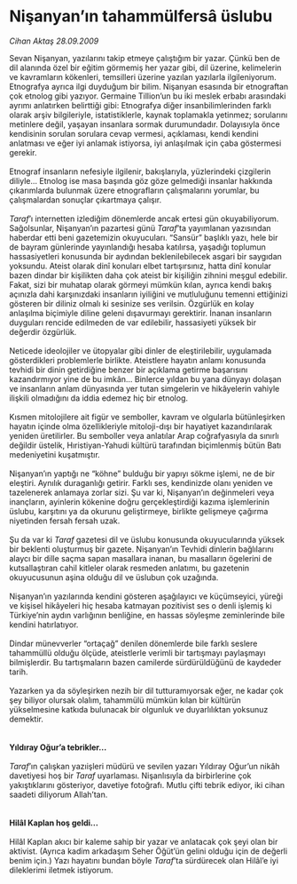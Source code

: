 # Nişanyan’ın tahammülfersâ üslubu

*Cihan Aktaş 28.09.2009*

<div class="taraf_structure_2col_1zq">
<div class="margen_n">



 <p>Sevan Nişanyan, yazılarını takip etmeye çalıştığım bir yazar. Çünkü ben de dil alanında özel bir eğitim görmemiş her yazar gibi, dil üzerine, kelimelerin ve kavramların kökenleri, temsilleri üzerine yazılan yazılarla ilgileniyorum. Etnografya ayrıca ilgi duyduğum bir bilim. Nişanyan esasında bir etnograftan çok etnolog gibi yazıyor. Germaine Tillion’un bu iki meslek erbabı arasındaki ayrımı anlatırken belirttiği gibi: Etnografya diğer insanbilimlerinden farklı olarak arşiv bilgileriyle, istatistiklerle, kaynak toplamakla yetinmez; sorularını metinlere değil, yaşayan insanlara sormak durumundadır. Dolayısıyla önce kendisinin sorulan sorulara cevap vermesi, açıklaması, kendi kendini anlatması ve eğer iyi anlamak istiyorsa, iyi anlaşılmak için çaba göstermesi gerekir. <br/><br/>Etnograf insanların nefesiyle ilgilenir, bakışlarıyla, yüzlerindeki çizgilerin diliyle... Etnolog ise masa başında göz göze gelmediği insanlar hakkında çıkarımlarda bulunmak üzere etnografların çalışmalarını yorumlar, bu çalışmalardan sonuçlar çıkartmaya çalışır. <i><br/><br/>Taraf</i>’ı internetten izlediğim dönemlerde ancak ertesi gün okuyabiliyorum. Sağolsunlar, Nişanyan’ın pazartesi günü <i>Taraf</i>’ta yayımlanan yazısından haberdar etti beni gazetemizin okuyucuları. “Sansür” başlıklı yazı, hele bir de bayram günlerinde yayınlandığı hesaba katılırsa, yaşadığı toplumun hassasiyetleri konusunda bir aydından beklenilebilecek asgari bir saygıdan yoksundu. Ateist olarak dinî konuları elbet tartışırsınız, hatta dinî konular bazen dindar bir kişilikten daha çok ateist bir kişiliğin zihnini meşgul edebilir. Fakat, sizi bir muhatap olarak görmeyi mümkün kılan, ayrıca kendi bakış açınızla dahi karşınızdaki insanların iyiliğini ve mutluluğunu temenni ettiğinizi gösteren bir diliniz olmalı ki sesinize ses verilsin. Özgürlük en kolay anlaşılma biçimiyle diline geleni dışavurmayı gerektirir. İnanan insanların duyguları rencide edilmeden de var edilebilir, hassasiyeti yüksek bir değerdir özgürlük. <br/><br/>Neticede ideolojiler ve ütopyalar gibi dinler de eleştirilebilir, uygulamada gösterdikleri problemlerle birlikte. Ateistlere hayatın anlamı konusunda tevhidi bir dinin getirdiğine benzer bir açıklama getirme başarısını kazandırmıyor yine de bu imkân... Binlerce yıldan bu yana dünyayı dolaşan ve insanların anlam dünyasında yer tutan simgelerin ve hikâyelerin vahiyle ilişkili olmadığını da iddia edemez hiç bir etnolog. <br/><br/>Kısmen mitolojilere ait figür ve semboller, kavram ve olgularla bütünleşirken hayatın içinde olma özellikleriyle mitoloji-dışı bir hayatiyet kazandırılarak yeniden üretilirler. Bu semboller veya anlatılar Arap coğrafyasıyla da sınırlı değildir üstelik, Hıristiyan-Yahudi kültürü tarafından biçimlenmiş bütün Batı medeniyetini kuşatmıştır. <br/><br/>Nişanyan’ın yaptığı ne “köhne” bulduğu bir yapıyı sökme işlemi, ne de bir eleştiri. Aynılık duraganlığı getirir. Farklı ses, kendinizde olanı yeniden ve tazelenerek anlamaya zorlar sizi. Şu var ki, Nişanyan’ın değinmeleri veya inançların, ayinlerin kökenine doğru gerçekleştirdiği kazıma işlemlerinin üslubu, karşıtını ya da okurunu geliştirmeye, birlikte gelişmeye çağırma niyetinden fersah fersah uzak. <br/><br/>Şu da var ki <i>Taraf</i> gazetesi dil ve üslubu konusunda okuyucularında yüksek bir beklenti oluşturmuş bir gazete. Nişanyan’ın Tevhidi dinlerin bağlılarını alaycı bir dille saçma sapan masallara inanan, bu masalların ögelerini de kutsallaştıran cahil kitleler olarak resmeden anlatımı, bu gazetenin okuyucusunun aşina olduğu dil ve üslubun çok uzağında. <br/><br/>Nişanyan’ın yazılarında kendini gösteren aşağılayıcı ve küçümseyici, yüreği ve kişisel hikâyeleri hiç hesaba katmayan pozitivist ses o denli işlemiş ki Türkiye’nin aydın varlığının benliğine, en hassas söyleşme zeminlerinde bile kendini hatırlatıyor. <br/><br/>Dindar münevverler “ortaçağ” denilen dönemlerde bile farklı seslere tahammüllü olduğu ölçüde, ateistlerle verimli bir tartışmayı paylaşmayı bilmişlerdir. Bu tartışmaların bazen camilerde sürdürüldüğünü de kaydeder tarih. <br/><br/>Yazarken ya da söyleşirken nezih bir dil tutturamıyorsak eğer, ne kadar çok şey biliyor olursak olalım, tahammülü mümkün kılan bir kültürün yükselmesine katkıda bulunacak bir olgunluk ve duyarlılıktan yoksunuz demektir. <b><br/><br/><br/>Yıldıray Oğur’a tebrikler... </b><i><br/><br/>Taraf</i>’ın çalışkan yazıişleri müdürü ve sevilen yazarı Yıldıray Oğur’un nikâh davetiyesi hoş bir <i>Taraf</i> uyarlaması. Nişanlısıyla da birbirlerine çok yakıştıklarını gösteriyor, davetiye fotoğrafı. Mutlu çifti tebrik ediyor, iki cihan saadeti diliyorum Allah’tan. <b><br/><br/><br/>Hilâl Kaplan hoş geldi...</b> <br/><br/>Hilâl Kaplan akıcı bir kaleme sahip bir yazar ve anlatacak çok şeyi olan bir aktivist. (Ayrıca kadim arkadaşım Seher Öğüt’ün gelini olduğu için de değerli benim için.) Yazı hayatını bundan böyle <i>Taraf</i>’ta sürdürecek olan Hilâl’e iyi dileklerimi iletmek istiyorum.</p>
<br/>
<br/>
<br/>



<br/>


<div id="taraf_not">
</div>

</div>


</div>
